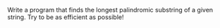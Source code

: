 Write a program that finds the longest palindromic substring of a given string. Try to be as efficient as possible!
